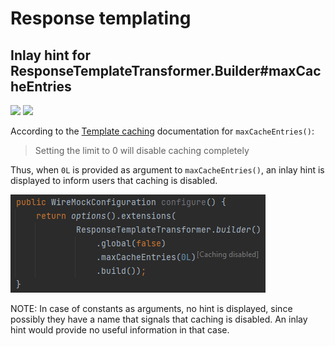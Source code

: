 # Response templating

## Inlay hint for ResponseTemplateTransformer.Builder#maxCacheEntries

![](https://img.shields.io/badge/inlayhint-orange) ![](https://img.shields.io/badge/since-1.0.0-blue)

According to the [Template caching](http://wiremock.org/docs/response-templating/#template-caching) documentation for `maxCacheEntries()`:
> Setting the limit to 0 will disable caching completely

Thus, when `0L` is provided as argument to `maxCacheEntries()`, an inlay hint is displayed to inform users that caching is disabled.

![max_cache_entries_caching_disabled](assets/max_cache_entries_caching_disabled.PNG)

NOTE: In case of constants as arguments, no hint is displayed, since possibly they have a name that signals that caching is disabled.
An inlay hint would provide no useful information in that case.
